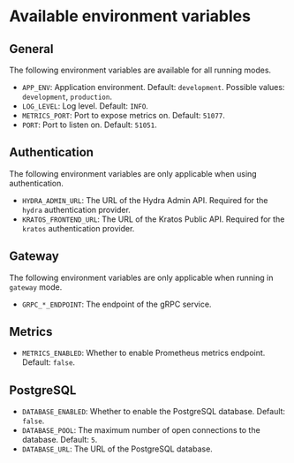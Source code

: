 # Available environment variables

## General

The following environment variables are available for all running modes.

- `APP_ENV`: Application environment. Default: `development`. Possible values: `development`, `production`.
- `LOG_LEVEL`: Log level. Default: `INFO`.
- `METRICS_PORT`: Port to expose metrics on. Default: `51077`.
- `PORT`: Port to listen on. Default: `51051`.

## Authentication

The following environment variables are only applicable when using authentication.

- `HYDRA_ADMIN_URL`: The URL of the Hydra Admin API. Required for the `hydra` authentication provider.
- `KRATOS_FRONTEND_URL`: The URL of the Kratos Public API. Required for the `kratos` authentication provider.

## Gateway

The following environment variables are only applicable when running in `gateway` mode.

- `GRPC_*_ENDPOINT`: The endpoint of the gRPC service.

## Metrics

- `METRICS_ENABLED`: Whether to enable Prometheus metrics endpoint. Default: `false`.

## PostgreSQL

- `DATABASE_ENABLED`: Whether to enable the PostgreSQL database. Default: `false`.
- `DATABASE_POOL`: The maximum number of open connections to the database. Default: `5`.
- `DATABASE_URL`: The URL of the PostgreSQL database.

